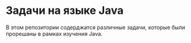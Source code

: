 # Задачи на языке Java

В этом репозитории содерджатся различные задачи, которые были прорешаны в рамках изучения Java.
